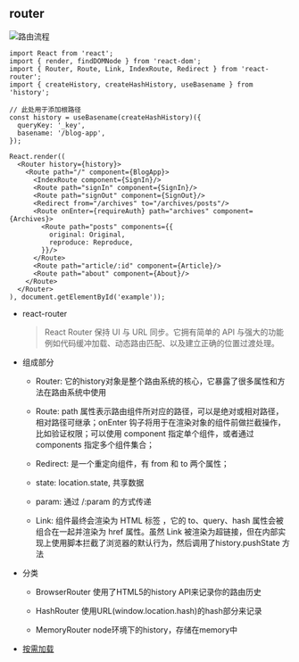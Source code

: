 ## router

![路由流程](./images/router.jpg)
```react
import React from 'react';
import { render, findDOMNode } from 'react-dom';
import { Router, Route, Link, IndexRoute, Redirect } from 'react-router';
import { createHistory, createHashHistory, useBasename } from 'history';

// 此处用于添加根路径
const history = useBasename(createHashHistory)({
  queryKey: '_key',
  basename: '/blog-app',
});

React.render((
  <Router history={history}>
    <Route path="/" component={BlogApp}>
      <IndexRoute component={SignIn}/>
      <Route path="signIn" component={SignIn}/>
      <Route path="signOut" component={SignOut}/>
      <Redirect from="/archives" to="/archives/posts"/>
      <Route onEnter={requireAuth} path="archives" component={Archives}>
        <Route path="posts" components={{
          original: Original,
          reproduce: Reproduce,
        }}/>
      </Route>
      <Route path="article/:id" component={Article}/>
      <Route path="about" component={About}/>
    </Route>
  </Router>
), document.getElementById('example'));
```

* react-router

  > React Router 保持 UI 与 URL 同步。它拥有简单的 API 与强大的功能例如代码缓冲加载、动态路由匹配、以及建立正确的位置过渡处理。

* 组成部分

  - Router: 它的history对象是整个路由系统的核心，它暴露了很多属性和方法在路由系统中使用

  - Route: path 属性表示路由组件所对应的路径，可以是绝对或相对路径，相对路径可继承；onEnter 钩子将用于在渲染对象的组件前做拦截操作，比如验证权限；可以使用 component 指定单个组件，或者通过 components 指定多个组件集合；

  - Redirect: 是一个重定向组件，有 from 和 to 两个属性；

  - state: location.state, 共享数据

  - param: 通过 /:param 的方式传递

  - Link: 组件最终会渲染为 HTML 标签 <a>，它的 to、query、hash 属性会被组合在一起并渲染为 href 属性。虽然 Link 被渲染为超链接，但在内部实现上使用脚本拦截了浏览器的默认行为，然后调用了history.pushState 方法

* 分类
    - BrowserRouter  使用了HTML5的history API来记录你的路由历史

    - HashRouter  使用URL(window.location.hash)的hash部分来记录
    
    - MemoryRouter node环境下的history，存储在memory中
  
* [按需加载](https://react-guide.github.io/react-router-cn/docs/guides/advanced/DynamicRouting.html)